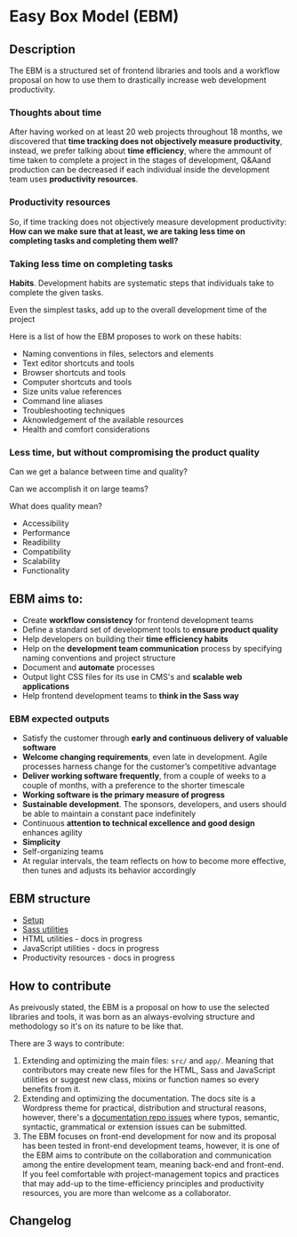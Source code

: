 # Easy Box Model (EBM)

## Description

The EBM is a structured set of frontend libraries and tools and a workflow proposal on how to use them to drastically increase web development productivity.

### Thoughts about time

After having worked on at least 20 web projects throughout 18 months, we discovered that __time tracking does not objectively measure productivity__, instead, we prefer talking about __time efficiency__, where the ammount of time taken to complete a project in the stages of development, Q&Aand production can be decreased if each individual inside the development team uses __productivity resources__.

### Productivity resources

So, if time tracking does not objectively measure development productivity: __How can we make sure that at least, we are taking less time on completing tasks and completing them well?__


### Taking less time on completing tasks

__Habits__. Development habits are systematic steps that individuals take to complete the given tasks. 

Even the simplest tasks, add up to the overall development time of the project

Here is a list of how the EBM proposes to work on these habits:

- Naming conventions in files, selectors and elements
- Text editor shortcuts and tools
- Browser shortcuts and tools
- Computer shortcuts and tools
- Size units value references
- Command line aliases
- Troubleshooting techniques
- Aknowledgement of the available resources
- Health and comfort considerations


### Less time, but without compromising the product quality

Can we get a balance between time and quality? 

Can we accomplish it on large teams? 

What does quality mean?

- Accessibility
- Performance
- Readibility
- Compatibility
- Scalability
- Functionality

## EBM aims to:

- Create __workflow consistency__ for frontend development teams
- Define a standard set of development tools to __ensure product quality__
- Help developers on building their __time efficiency habits__
- Help on the __development team communication__ process by specifying naming conventions and project structure
- Document and __automate__ processes
- Output light CSS files for its use in CMS's and __scalable web applications__
- Help frontend development teams to __think in the Sass way__

### EBM expected outputs

- Satisfy the customer through __early and continuous delivery of valuable software__
- __Welcome changing requirements__, even late in development. Agile processes harness change for the customer’s competitive advantage
- __Deliver working software frequently__, from a couple of weeks to a couple of months, with a preference to the shorter timescale
- __Working software is the primary measure of progress__
- __Sustainable development__. The sponsors, developers, and users should be able to maintain a constant pace indefinitely
- Continuous __attention to technical excellence and good design__ enhances agility
- __Simplicity__
- Self-organizing teams
- At regular intervals, the team reflects on how to become more effective, then tunes and adjusts its behavior accordingly


## EBM structure

- [Setup](http://easyboxmodel.com/category/getting-started)
- [Sass utilities](http://easyboxmodel.com/category/utilities)
- HTML utilities - docs in progress
- JavaScript utilities - docs in progress
- Productivity resources - docs in progress

## How to contribute

As preivously stated, the EBM is a proposal on how to use the selected libraries and tools, it was born as an always-evolving structure and methodology so it's on its nature to be like that. 

There are 3 ways to contribute:

1. Extending and optimizing the main files: `src/` and `app/`. Meaning that contributors may create new files for the HTML, Sass and JavaScript utilities or suggest new class, mixins or function names so every benefits from it.
2. Extending and optimizing the documentation. The docs site is a Wordpress theme for practical, distribution and structural reasons, however, there's a [documentation repo issues](https://github.com/EasyBoxModel/EBM.Docs/issues) where typos, semantic, syntactic, grammatical or extension issues can be submitted.
3. The EBM focuses on front-end development for now and its proposal has been tested in front-end development teams, however, it is one of the EBM aims to contribute on the collaboration and communication among the entire development team, meaning back-end and front-end. If you feel comfortable with project-management topics and practices that may add-up to the time-efficiency  principles and productivity resources, you are more than welcome as a collaborator. 


## Changelog